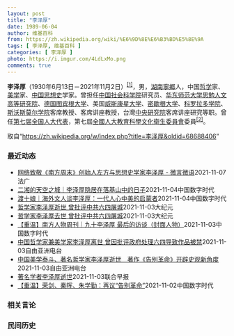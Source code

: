 ```yaml
---
layout: post
title: "李泽厚"
date: 1989-06-04
author: 维基百科
from: https://zh.wikipedia.org/wiki/%E6%9D%8E%E6%B3%BD%E5%8E%9A
tags: [ 李泽厚, 维基百科 ]
categories: [ 李泽厚 ]
photo: https://i.imgur.com/4LdLxMo.png
comments: true
---
```

<div class="mw-parser-output"><div id="noteTA-891042f5" class="noteTA"><div class="noteTA-group"><div data-noteta-group-source="module" data-noteta-group="USState"></div></div></div>

<p><b>李泽厚</b>（1930年6月13日－2021年11月2日）<sup id="cite_ref-1" class="reference"><a href="#cite_note-1">[1]</a></sup>，男，<a href="/wiki/%E6%B9%96%E5%8D%97" class="mw-redirect" title="湖南">湖南</a><a href="/wiki/%E5%AF%A7%E9%84%89" class="mw-redirect" title="寧鄉">寧鄉</a>人，中国<a href="/wiki/%E5%93%B2%E5%AD%A6" title="哲学">哲学</a>家、<a href="/wiki/%E7%BE%8E%E5%AD%A6" title="美学">美学</a>家、<a href="/wiki/%E4%B8%AD%E5%9B%BD%E6%80%9D%E6%83%B3%E5%8F%B2" title="中国思想史">中国思想史</a>学家。曾担任<a href="/wiki/%E4%B8%AD%E5%9B%BD%E7%A4%BE%E4%BC%9A%E7%A7%91%E5%AD%A6%E9%99%A2" title="中国社会科学院">中国社会科学院</a>研究员、<a href="/wiki/%E5%8D%8E%E4%B8%9C%E5%B8%88%E8%8C%83%E5%A4%A7%E5%AD%A6" title="华东师范大学">华东师范大学</a><a href="/wiki/%E6%80%9D%E5%8B%89%E4%BA%BA%E6%96%87%E9%AB%98%E7%AD%89%E7%A0%94%E7%A9%B6%E9%99%A2" title="思勉人文高等研究院">思勉人文高等研究院</a>、<a href="/wiki/%E5%BE%B7%E5%9B%BD" title="德国">德国</a><a href="/wiki/%E5%9B%BE%E5%AE%BE%E6%A0%B9%E5%A4%A7%E5%AD%A6" class="mw-redirect" title="图宾根大学">图宾根大学</a>、美国<a href="/wiki/%E5%A8%81%E6%96%AF%E5%BA%B7%E6%98%9F%E5%A4%A7%E5%AD%A6" title="威斯康星大学">威斯康星大学</a>、<a href="/wiki/%E5%AF%86%E6%AD%87%E6%A0%B9%E5%A4%A7%E5%AD%A6" title="密歇根大学">密歇根大学</a>、<a href="/wiki/%E7%A7%91%E7%BE%85%E6%8B%89%E5%A4%9A%E5%AD%B8%E9%99%A2" title="科羅拉多學院">科罗拉多学院</a>、<a href="/wiki/%E6%96%AF%E6%B2%83%E6%96%AF%E8%8E%AB%E7%88%BE%E5%AD%B8%E9%99%A2" title="斯沃斯莫爾學院">斯沃斯莫尔学院</a>客席教授、客席讲座教授，台灣<a href="/wiki/%E4%B8%AD%E5%A4%AE%E7%A0%94%E7%A9%B6%E9%99%A2" title="中央研究院">中央研究院</a>客席讲座研究等职。曾任<a href="/wiki/%E7%AC%AC%E4%B8%83%E5%B1%8A%E5%85%A8%E5%9B%BD%E4%BA%BA%E5%A4%A7%E4%BB%A3%E8%A1%A8" class="mw-redirect" title="第七届全国人大代表">第七届全国人大代表</a>，第七屆<a href="/wiki/%E5%85%A8%E5%9B%BD%E4%BA%BA%E5%A4%A7%E6%95%99%E8%82%B2%E7%A7%91%E5%AD%A6%E6%96%87%E5%8C%96%E5%8D%AB%E7%94%9F%E5%A7%94%E5%91%98%E4%BC%9A" class="mw-redirect" title="全国人大教育科学文化卫生委员会">全國人大教育科學文化衛生委員會</a>委員<sup id="cite_ref-2" class="reference"><a href="#cite_note-2">[2]</a></sup>。
</p>
</div><noscript><img src="//zh.wikipedia.org/wiki/Special:CentralAutoLogin/start?type=1x1" alt="" title="" width="1" height="1" style="border: none; position: absolute;"></noscript>
<div class="printfooter">取自“<a dir="ltr" href="https://zh.wikipedia.org/w/index.php?title=李泽厚&amp;oldid=68688406">https://zh.wikipedia.org/w/index.php?title=李泽厚&amp;oldid=68688406</a>”</div><div id="recent-news"><h3>最近动态</h3><ul><li><a href="https://nodebe4.github.io/waimei/2021-11-07/%E7%BD%91%E7%BB%9C%E8%87%B4%E6%95%AC-%E5%8D%97%E6%96%B9%E5%91%A8%E6%9C%AB-%E5%88%9B%E5%A7%8B%E4%BA%BA%E5%B7%A6%E6%96%B9%E4%B8%8E%E6%80%9D%E6%83%B3%E5%8F%B2%E5%AD%A6%E5%AE%B6%E6%9D%8E%E6%B3%BD%E5%8E%9A-%E5%BE%AE%E8%A8%80%E5%BE%AE%E8%AF%AD" title="网络致敬《南方周末》创始人左方与思想史学家李泽厚 - 微言微语—— 07/11/2021 - 11:50 Array 11月3号，《南方周末》创始人左方去世的消息在社交平台引发关注。自习近平抛出...">网络致敬《南方周末》创始人左方与思想史学家李泽厚 - 微言微语</a><time>2021-11-07</time><a class="tag">法广</a></li>
<li><a href="https://nodebe4.github.io/waimei/2021-11-04/%E4%BA%8C%E6%B9%98%E7%9A%84%E5%A4%A9%E7%A9%BA%E4%B9%8B%E5%9F%8E-%E6%9D%8E%E6%B3%BD%E5%8E%9A%E9%9A%90%E5%B1%85%E5%9C%A8%E8%90%BD%E5%9F%BA%E5%B1%B1%E4%B8%AD%E7%9A%84%E6%97%A5%E5%AD%90" title="二湘的天空之城｜李泽厚隐居在落基山中的日子—— 李泽厚在家中（杜欣欣摄） 李泽厚，湖南宁乡人，生于1930年6月，1954年毕业于北大哲学系。在哲学、美学和思想史方面均有所建树，代表作有《中国近...">二湘的天空之城｜李泽厚隐居在落基山中的日子</a><time>2021-11-04</time><a class="tag">中国数字时代</a></li>
<li><a href="https://nodebe4.github.io/waimei/2021-11-04/%E6%B8%A1%E5%8D%81%E5%A8%98-%E6%B5%B7%E5%A4%96%E6%96%87%E4%BA%BA%E8%B0%88%E6%9D%8E%E6%B3%BD%E5%8E%9A-%E4%B8%80%E4%BB%A3%E4%BA%BA%E5%BF%83%E4%B8%AD%E7%BE%8E%E7%9A%84%E5%90%AF%E8%92%99%E8%80%85" title="渡十娘｜海外文人谈李泽厚：一代人心中美的启蒙者—— 作者：渡十娘 中新社纽约11月3日电 著名哲学家李泽厚当地时间2日上午在美国科罗拉多州逝世，享年91岁。他的学生赵士林在社交媒体上发布了这一消...">渡十娘｜海外文人谈李泽厚：一代人心中美的启蒙者</a><time>2021-11-04</time><a class="tag">中国数字时代</a></li>
<li><a href="https://nodebe4.github.io/waimei/2021-11-03/%E5%93%B2%E5%AD%A6%E5%AE%B6%E6%9D%8E%E6%B3%BD%E5%8E%9A%E9%80%9D%E4%B8%96-%E6%9B%BE%E6%89%B9%E8%AF%84%E4%B8%AD%E5%85%B1%E5%85%AD%E5%9B%9B%E5%B1%A0%E5%9F%8E" title="哲学家李泽厚逝世 曾批评中共六四屠城—— 【大纪元2021年11月03日讯】（大纪元记者赵凤华综合报导）美国时间11月2日，著名华裔哲学家、美学家李泽厚在美国科罗拉多逝世，享年91岁。 李泽厚著...">哲学家李泽厚逝世 曾批评中共六四屠城</a><time>2021-11-03</time><a class="tag">大纪元</a></li>
<li><a href="https://nodebe4.github.io/waimei/2021-11-03/%E5%93%B2%E5%AD%A6%E5%AE%B6%E6%9D%8E%E6%B3%BD%E5%8E%9A%E5%8E%BB%E4%B8%96-%E6%9B%BE%E6%89%B9%E8%AF%84%E4%B8%AD%E5%85%B1%E5%85%AD%E5%9B%9B%E5%B1%A0%E5%9F%8E" title="哲学家李泽厚去世 曾批评中共六四屠城—— 【大纪元2021年11月03日讯】（大纪元记者赵凤华综合报导）美国时间11月2日，著名华裔哲学家、美学家李泽厚在美国科罗拉多去世，享年91岁。 李泽厚著...">哲学家李泽厚去世 曾批评中共六四屠城</a><time>2021-11-03</time><a class="tag">大纪元</a></li>
<li><a href="https://nodebe4.github.io/waimei/2021-11-03/%E9%87%8D%E6%B8%A9-%E5%8D%97%E6%96%B9%E4%BA%BA%E7%89%A9%E5%91%A8%E5%88%8A-%E4%B9%9D%E5%8D%81%E6%9D%8E%E6%B3%BD%E5%8E%9A-%E6%9C%80%E5%90%8E%E7%9A%84%E8%AE%BF%E8%B0%88-%E5%B0%81%E9%9D%A2%E4%BA%BA%E7%89%A9" title="【重温】南方人物周刊｜九十李泽厚 最后的访谈（封面人物）—— 作者：本刊记者 卫毅 发自北京 “我从来都不信神。命运是自己决定的，不是神决定的。只能自己反思自己。靠神是靠不住的……总之在这里，我...">【重温】南方人物周刊｜九十李泽厚 最后的访谈（封面人物）</a><time>2021-11-03</time><a class="tag">中国数字时代</a></li>
<li><a href="https://nodebe4.github.io/waimei/2021-11-03/%E4%B8%AD%E5%9B%BD%E5%93%B2%E5%AD%A6%E5%AE%B6%E5%85%BC%E7%BE%8E%E5%AD%A6%E5%AE%B6%E6%9D%8E%E6%B3%BD%E5%8E%9A%E7%A6%BB%E4%B8%96-%E6%9B%BE%E5%9B%A0%E6%89%B9%E8%AF%84%E6%94%BF%E5%BA%9C%E5%A4%84%E7%90%86%E5%85%AD%E5%9B%9B%E5%AF%BC%E8%87%B4%E4%BD%9C%E5%93%81%E8%A2%AB%E7%A6%81" title="中国哲学家兼美学家李泽厚离世 曾因批评政府处理六四导致作品被禁—— 中国著名哲学家兼美学家李泽厚，于美国时间周二（2日）上午于美国科罗拉多逝世，享年91岁。文化学者赵士林于社交网站公布消息。 李...">中国哲学家兼美学家李泽厚离世   曾因批评政府处理六四导致作品被禁</a><time>2021-11-03</time><a class="tag">自由亚洲电台</a></li>
<li><a href="https://nodebe4.github.io/waimei/2021-11-03/%E4%B8%AD%E5%9B%BD%E7%BE%8E%E5%AD%A6%E6%B3%B0%E6%96%97-%E8%91%97%E5%90%8D%E5%93%B2%E5%AD%A6%E5%AE%B6%E6%9D%8E%E6%B3%BD%E5%8E%9A%E9%80%9D%E4%B8%96-%E8%91%97%E4%BD%9C-%E5%91%8A%E5%88%AB%E9%9D%A9%E5%91%BD-%E5%BC%80%E8%BE%9F%E5%8F%B2%E8%A7%82%E6%96%B0%E8%A7%92%E5%BA%A6" title="中国美学泰斗、著名哲学家李泽厚逝世　著作《告别革命》开辟史观新角度—— 中国著名美学家、哲学家李泽厚，美国时间周二（2日）在美国科罗拉多逝世，享年91岁。李泽厚着有《美的历程》、《批判哲学的批判...">中国美学泰斗、著名哲学家李泽厚逝世　著作《告别革命》开辟史观新角度</a><time>2021-11-03</time><a class="tag">自由亚洲电台</a></li>
<li><a href="https://nodebe4.github.io/waimei/2021-11-03/%E8%91%97%E5%90%8D%E5%AD%A6%E8%80%85%E6%9D%8E%E6%B3%BD%E5%8E%9A%E9%80%9D%E4%B8%96" title="著名学者李泽厚逝世—— 著名学者李泽厚在美国科罗拉多时间今晨7时逝世，享年91周岁。（互联网） 著名学者李泽厚在美国科罗拉多时间今晨7时逝世，享年91周岁。 据新京报报道，李泽厚的学生赵士林证实...">著名学者李泽厚逝世</a><time>2021-11-03</time><a class="tag">联合早报</a></li>
<li><a href="https://nodebe4.github.io/waimei/2021-11-02/%E9%87%8D%E6%B8%A9-%E8%8D%A3%E5%89%91-%E7%A7%A6%E6%99%96-%E6%9C%B1%E5%AD%A6%E5%8B%A4-%E5%86%8D%E8%AE%AE-%E5%91%8A%E5%88%AB%E9%9D%A9%E5%91%BD" title="【重温】荣剑、秦晖、朱学勤：再议“告别革命”—— 1995年，李泽厚、刘再复在《告别革命》的序言中说：“影响20世纪中国命运和决定其整体面貌的最重要的事件就是革命。我们所说的革命，是指以群众暴 ...">【重温】荣剑、秦晖、朱学勤：再议“告别革命”</a><time>2021-11-02</time><a class="tag">中国数字时代</a></li>
</ul></div><div id="open-opinion"><h3>相关言论</h3><ul></ul></div><div id="mjls-record"><h3>民间历史</h3><ul></ul></div>